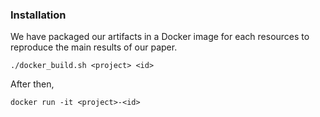 ### Installation

We have packaged our artifacts in a Docker image for each resources to reproduce the main results of our paper.

```
./docker_build.sh <project> <id>
```

After then,

```
docker run -it <project>-<id>
```
